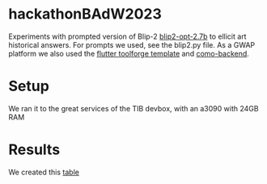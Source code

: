 # hackathonBAdW2023
Experiments with prompted version of Blip-2 [blip2-opt-2.7b](https://huggingface.co/Salesforce/blip2-opt-2.7b) to ellicit art historical answers.
For prompts we used, see the blip2.py file. As a GWAP platform we also used the [flutter toolforge template](https://gitlab.wikimedia.org/kristbaum/flutter_toolforge_template) and [como-backend](https://gitlab.wikimedia.org/kristbaum/como-backend).

# Setup
We ran it to the great services of the TIB devbox, with an a3090 with 24GB RAM

# Results
We created this [table](https://docs.google.com/spreadsheets/d/1vpGS5EqvKwUSIpFgJhgmqSY984QmIlptivGWJnxT3j0)